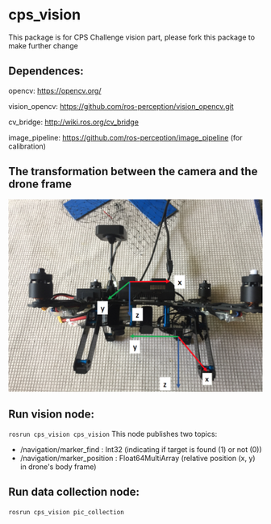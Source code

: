 # cps_vision

This package is for CPS Challenge vision part, please fork this package to make further change

## Dependences:
opencv: https://opencv.org/

vision_opencv: https://github.com/ros-perception/vision_opencv.git

cv_bridge: http://wiki.ros.org/cv_bridge

image_pipeline: https://github.com/ros-perception/image_pipeline (for calibration)

## The transformation between the camera and the drone frame
![Alt text](/frames.png?raw=true)

## Run vision node:
`rosrun cps_vision cps_vision`
This node publishes two topics:
- /navigation/marker_find : Int32 (indicating if target is found (1) or not (0))
- /navigation/marker_position : Float64MultiArray (relative position (x, y) in drone's body frame)

## Run data collection node:
`rosrun cps_vision pic_collection`